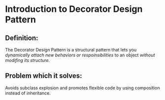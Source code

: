 # Introduction to Decorator Design Pattern

## Definition:
The Decorator Design Pattern is a structural pattern that lets you *dynamically attach new behaviors or respoinsibilities* to an object *without modifing its structure*.

## Problem which it solves:
Avoids subclass explosion and promotes flexible code by using composition instead of inheritance.